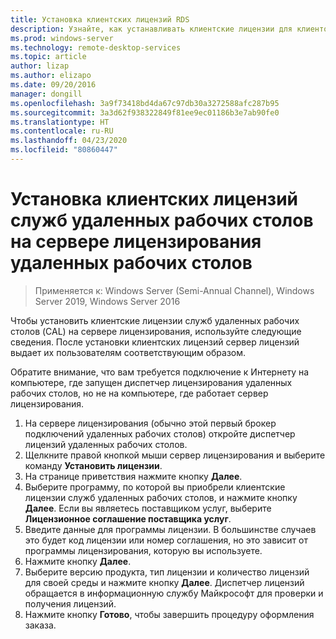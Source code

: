 ```yaml
---
title: Установка клиентских лицензий RDS
description: Узнайте, как устанавливать клиентские лицензии для клиентов удаленного рабочего стола.
ms.prod: windows-server
ms.technology: remote-desktop-services
ms.topic: article
author: lizap
ms.author: elizapo
ms.date: 09/20/2016
manager: dongill
ms.openlocfilehash: 3a9f73418bd4da67c97db30a3272588afc287b95
ms.sourcegitcommit: 3a3d62f938322849f81ee9ec01186b3e7ab90fe0
ms.translationtype: HT
ms.contentlocale: ru-RU
ms.lasthandoff: 04/23/2020
ms.locfileid: "80860447"
---
```

# <a name="install-rds-client-access-licenses-on-the-remote-desktop-license-server"></a>Установка клиентских лицензий служб удаленных рабочих столов на сервере лицензирования удаленных рабочих столов

>Применяется к: Windows Server (Semi-Annual Channel), Windows Server 2019, Windows Server 2016

Чтобы установить клиентские лицензии служб удаленных рабочих столов (CAL) на сервере лицензирования, используйте следующие сведения. После установки клиентских лицензий сервер лицензий выдает их пользователям соответствующим образом.

Обратите внимание, что вам требуется подключение к Интернету на компьютере, где запущен диспетчер лицензирования удаленных рабочих столов, но не на компьютере, где работает сервер лицензирования.

1. На сервере лицензирования (обычно этой первый брокер подключений удаленных рабочих столов) откройте диспетчер лицензий удаленных рабочих столов.
2. Щелкните правой кнопкой мыши сервер лицензирования и выберите команду **Установить лицензии**.
3. На странице приветствия нажмите кнопку **Далее**.
4. Выберите программу, по которой вы приобрели клиентские лицензии служб удаленных рабочих столов, и нажмите кнопку **Далее**. Если вы являетесь поставщиком услуг, выберите **Лицензионное соглашение поставщика услуг**.
5. Введите данные для программы лицензии. В большинстве случаев это будет код лицензии или номер соглашения, но это зависит от программы лицензирования, которую вы используете.
6. Нажмите кнопку **Далее**.
7. Выберите версию продукта, тип лицензии и количество лицензий для своей среды и нажмите кнопку **Далее**. Диспетчер лицензий обращается в информационную службу Майкрософт для проверки и получения лицензий.
8.  Нажмите кнопку **Готово**, чтобы завершить процедуру оформления заказа.